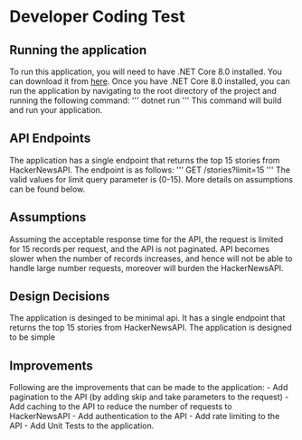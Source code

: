 # Developer Coding Test
## Running the application
To run this application, you will need to have .NET Core 8.0 installed. You can download it from [here](https://dotnet.microsoft.com/download/dotnet-core/8.0).
Once you have .NET Core 8.0 installed, you can run the application by navigating to the root directory of the project and running the following command:
''' 
dotnet run 
'''
This command will build and run your application.

## API Endpoints
The application has a single endpoint that returns the top 15 stories from HackerNewsAPI. The endpoint is as follows:
'''
GET /stories?limit=15
'''
The valid values for limit query parameter is (0-15). More details on assumptions can be found below.

## Assumptions
Assuming the acceptable response time for the API, the request is limited for 15 records per request, and the API is not paginated. API becomes slower when the number of records increases, and hence will not be able to handle large number requests, moreover will burden the HackerNewsAPI.

## Design Decisions
The application is desinged to be minimal api. It has a single endpoint that returns the top 15 stories from HackerNewsAPI. The application is designed to be simple

## Improvements
Following are the improvements that can be made to the application:
	- Add pagination to the API (by adding skip and take parameters to the request)
	- Add caching to the API to reduce the number of requests to HackerNewsAPI
	- Add authentication to the API
	- Add rate limiting to the API
	- Add Unit Tests to the application.

